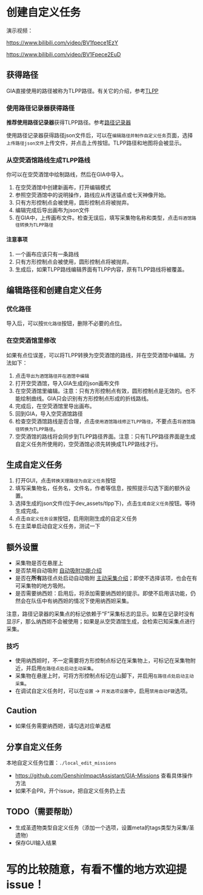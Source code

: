 # 创建自定义任务

演示视频：

https://www.bilibili.com/video/BV1fpece1EzY

https://www.bilibili.com/video/BV1Fpece2EuD

## 获得路径

GIA直接使用的路径被称为TLPP路径。有关它的介绍，参考[TLPP](./dev/TianLiPositioningPath.md)

### 使用路径记录器获得路径

**推荐使用路径记录器**获得TLPP路径。参考[路径记录器](./record_path.md)

使用路径记录器获得路径json文件后，可以在`编辑路径并制作自定义任务`页面，选择`上传路径json文件`上传文件，并点击上传按钮。TLPP路径和地图将会被显示。

### 从空荧酒馆路线生成TLPP路线

你可以在空荧酒馆中绘制路线，然后在GIA中导入。

1. 在空荧酒馆中创建新画布，打开编辑模式
2. 参照空荧酒馆中的说明操作，路线应从传送锚点或七天神像开始。
3. 只有方形控制点会被使用，圆形控制点将被抛弃。
4. 编辑完成后导出画布为json文件
5. 在GIA中，上传画布文件。检查无误后，填写采集物名称和类型，点击`将酒馆路径转换为TLPP路径`

#### 注意事项

1. 一个画布应该只有一条路线
2. 只有方形控制点会被使用，圆形控制点将被抛弃。
3. 生成后，如果TLPP路线编辑界面有TLPP内容，原有TLPP路线将被覆盖。

## 编辑路径和创建自定义任务

### 优化路径

导入后，可以按`优化路径`按钮，删除不必要的点位。

### 在空荧酒馆里修改

如果有点位误差，可以将TLPP转换为空荧酒馆的路线，并在空荧酒馆中编辑。方法如下：

1. 点击`导出为酒馆路径并在酒馆中编辑`
2. 打开空荧酒馆，导入GIA生成的json画布文件
3. 在空荧酒馆里编辑。注意：只有方形控制点有效，圆形控制点是无效的。也不能绘制曲线。GIA只会识别有方形控制点形成的折线路线。
4. 完成后，在空荧酒馆里导出画布。
5. 回到GIA，导入空荧酒馆路径
6. 检查空荧酒馆路线是否合理，点击`使用酒馆路线修正TLPP路径`，不要点击`将酒馆路径转换为TLPP路径`。
7. 空荧酒馆的路线将会同步到TLPP路径界面。注意：只有TLPP路径界面是生成自定义任务所使用的，空荧酒馆必须先转换成TLPP路线才行。

## 生成自定义任务

1. 打开GUI，点击`转换天理路径为自定义任务`按钮
2. 填写采集物名，任务名，文件名，作者等信息，按照提示勾选下面的额外设置。
3. 选择生成的json文件(位于dev_assets/tlpp下)，点击`生成自定义任务`按钮。等待生成完成。
4. 点击`自定义任务设置`按钮，启用刚刚生成的自定义任务
5. 在主菜单启动自定义任务，测试一下

## 额外设置

- 采集物是否在悬崖上
- 是否禁用自动吸附 [自动吸附功能介绍](dev/TianLiCopilot.md)
- 是否在**所有**路径点处启动自动吸附 [主动采集介绍](../zh_CN/dev/TianLiCopilot.md)；即使不选择该项，也会在有可采集物的地方吸附。
- 是否需要纳西妲：启用后，将添加需要纳西妲的提示。即使不启用该功能，仍然会在队伍中有纳西妲的情况下使用纳西妲采集。

注意，路径记录器的采集点的标记依赖于“F”采集标志的显示。如果在记录时没有显示F，那么纳西妲不会被使用；如果是从空荧酒馆生成，会检索已知采集点进行采集。

### 技巧

- 使用纳西妲时，不一定需要将方形控制点标记在采集物上，可标记在采集物附近，并启用`在路径点处启动主动采集`。
- 采集物在悬崖上时，可将方形控制点标记在山脚下，并启用`在路径点处启动主动采集`。
- 在调试自定义任务时，可以在`设置` -> `开发选项设置`中，启用`禁用自动F键`选项。

## Caution

- 如果任务需要纳西妲，请勾选对应单选框

## 分享自定义任务

本地自定义任务位置：`./local_edit_missions`

- https://github.com/GenshinImpactAssistant/GIA-Missions 查看具体操作方法
- 如果不会PR，开个issue，把自定义任务扔上去

## TODO（需要帮助）

- 生成圣遗物类型自定义任务（添加一个选项，设置meta的tags类型为采集/圣遗物）
- 保存GUI输入结果

# 写的比较随意，有看不懂的地方欢迎提issue！
